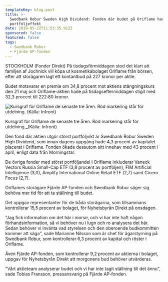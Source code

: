 ```yaml
---
templateKey: blog-post
title: >-
  Swedbank Robur Sweden High Dividend: Fonden där budet på Oriflame har störst
  portföljeffekt
date: 2019-05-22T11:53:35.912Z
sponsored: false
featured: false
tags:
  - Swedbank Robur
  - Fjärde AP-fonden
---
```

STOCKHOLM (Fonder Direkt) På tisdagsförmiddagen stod det klart att familjen af Jochnick vill köpa ut kosmetikabolaget Oriflame från börsen, efter att storägaren lagt ett kontantbud på 227 kronor per aktie.



Budet motsvarar en premie om 34,8 procent mot aktiens stängningskurs den 21 maj och Oriflame-aktien hade på tisdagseftermiddagen stigit med 32,3 procent till 222:80 kronor.

![Kursgraf för Oriflame de senaste tre åren. Röd markering står för utdelning. (Källa: Infront)](/img/oriflame22maj.png)

<span class="image-caption">Kursgraf för Oriflame de senaste tre åren. Röd markering står för utdelning._(Källa: Infront)</span>

Den fond där aktien utgör störst portföljvikt är Swedbank Robur Sweden High Dividend, som innan dagens uppgång hade 4,3 procent av kapitalet placerat i Oriflame. Fonden ökade dessutom sitt innehav med 43 procent i april, enligt data från Morningstar.



De övriga fonder med störst portföljandel i Oriflame inkluderar Vaneck Vectors Russia Small-Cap ETF (3,8 procent av portföljen), FIM Artificial Intelligence (3,0), Amplify International Online Retail ETF (2,7) samt Cicero Focus (2,7).



Oriflames storägare Fjärde AP-fonden och Swedbank Robur säger sig behöva mer tid för att ta ställning till budet.



Det uppgav representanter för de båda storägarna, som tillsammans kontrollerar 15,5 procent av bolaget, för Nyhetsbyrån Direkt på onsdagen.



"Jag fick information om det här i morse, och vi har inte haft någon förhandsinformation, så vi behöver nu i lugn och ro analysera det här. Sedan behöver vi invänta vad styrelsen och den oberoende budkommittén kommer att säga", sade Marianne Nilsson som är chef för ägarstyrning på Swedbank Robur, som kontrollerar 6,3 procent av kapital och röster i Oriflame.



Även Fjärde AP-fonden, som kontrollerar 9,2 procent av aktierna i bolaget, uppgav för Nyhetsbyrån Direkt att morgonens bud behöver utvärderas.



"Vårt aktieteam analyserar budet och vi har inte tagit ställning till det ännu", sade Tobias Fransson, pressansvarig på Fjärde AP-fonden.
